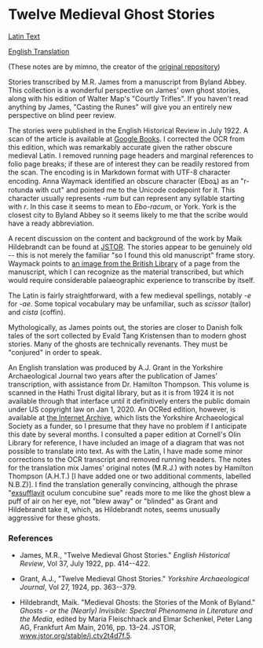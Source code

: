 # Twelve Medieval Ghost Stories

[Latin Text](/latin.md)

[English Translation](English/english.md)

(These notes are by mimno, the creator of the [original repository](https://github.com/mimno/TwelveMedievalGhostStories))

Stories transcribed by M.R. James from a manuscript from Byland Abbey. This collection is a wonderful perspective on James' own ghost stories, along with his edition of Walter Map's "Courtly Trifles". If you haven't read anything by James, "Casting the Runes" will give you an entirely new perspective on blind peer review.

The stories were published in the English Historical Review in July 1922.
A scan of the article is available at [Google Books](https://books.google.com/books?id=d6LRAAAAMAAJ&pg=PA414#v=onepage&q&f=false). I corrected the OCR from this edition, which was remarkably accurate given the rather obscure medieval Latin. I removed running page headers and marginal references to folio page breaks; if these are of interest they can be readily restored from the scan. The encoding is in Markdown format with UTF-8 character encoding. Anna Waymack identified an obscure character (Eboꝝ) as an "r-rotunda with cut" and pointed me to the Unicode codepoint for it. This character usually represents *-rum* but can represent any syllable starting with *r*. In this case it seems to mean to *Ebo-racum*, or York. York is the closest city to Byland Abbey so it seems likely to me that the scribe would have a ready abbreviation.

A recent discussion on the content and background of the work by Maik Hildebrandt can be found at [JSTOR](https://www.jstor.org/stable/j.ctv2t4d7f.5). The stories appear to be genuinely old -- this is not merely the familiar "so I found this old manuscript" frame story. Waymack points to [an image from the British Library](https://www.bl.uk/catalogues/illuminatedmanuscripts/ILLUMIN.ASP?Size=mid&IllID=41133) of a page from the manuscript, which I can recognize as the material transcribed, but which would require considerable palaeographic experience to transcribe by itself.

The Latin is fairly straightforward, with a few medieval spellings, notably *-e* for *-ae*. Some topical vocabulary may be unfamiliar, such as *scissor* (tailor) and *cista* (coffin).

Mythologically, as James points out, the stories are closer to Danish folk tales of the sort collected by Evald Tang Kristensen than to modern ghost stories. Many of the ghosts are technically revenants. They must be "conjured" in order to speak.

An English translation was produced by A.J. Grant in the Yorkshire Archaeological Journal two years after the publication of James' transcription, with assistance from Dr. Hamilton Thompson.
This volume is scanned in the Hathi Trust digital library, but as it is from 1924 it is not available through that interface until it definitively enters the public domain under US copyright law on Jan 1, 2020. An OCRed edition, however, is available at [the Internet Archive](https://archive.org/stream/YAJ0271924/YAJ0271924_djvu.txt), which lists the Yorkshire Archaeological Society as a funder, so I presume that they have no problem if I anticipate this date by several months. I consulted a paper edition at Cornell's Olin Library for reference, I have included an image of a diagram that was not possible to translate into text.
As with the Latin, I have made some minor corrections to the OCR transcript and removed running headers. The notes for the translation mix James' original notes (M.R.J.) with notes by Hamilton Thompson (A.H.T.) [I have added one or two additional comments, labelled N.B.Z)]. I find the translation generally convincing, although the phrase "[exsufflavit](https://www.perseus.tufts.edu/hopper/text?doc=Perseus%3Atext%3A1999.04.0059%3Aalphabetic+letter%3DE%3Aentry+group%3D46%3Aentry%3Dexsufflo) oculum concubine sue" reads more to me like the ghost blew a puff of air on her eye, not "blew away" or "blinded" as Grant and Hildebrandt take it, which, as Hildebrandt notes, seems unusually aggressive for these ghosts.

### References

* James, M.R., "Twelve Medieval Ghost Stories." *English Historical Review*, Vol 37, July 1922, pp. 414--422.

* Grant, A.J., "Twelve Medieval Ghost Stories." *Yorkshire Archaeological Journal*, Vol 27, 1924, pp. 363--379.

* Hildebrandt, Maik. "Medieval Ghosts: the Stories of the Monk of Byland." *Ghosts - or the (Nearly) Invisible: Spectral Phenomena in Literature and the Media*, edited by Maria Fleischhack and Elmar Schenkel, Peter Lang AG, Frankfurt Am Main, 2016, pp. 13–24. JSTOR, www.jstor.org/stable/j.ctv2t4d7f.5.


